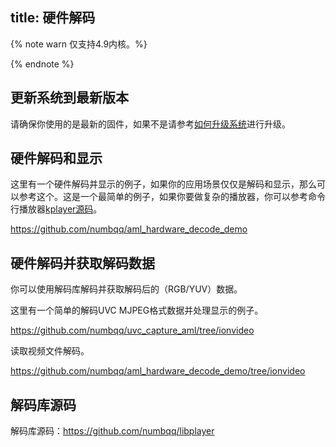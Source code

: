 title: 硬件解码
---
{% note warn 仅支持4.9内核。%}

{% endnote %}

## 更新系统到最新版本

请确保你使用的是最新的固件，如果不是请参考[如何升级系统](/linux/zh-cn/vim1/HowToUpgradeTheSystem.html)进行升级。

## 硬件解码和显示

这里有一个硬件解码并显示的例子，如果你的应用场景仅仅是解码和显示，那么可以参考这个。这是一个最简单的例子，如果你要做复杂的播放器，你可以参考命令行播放器[kplayer源码](https://github.com/numbqq/libplayer)。

https://github.com/numbqq/aml_hardware_decode_demo

## 硬件解码并获取解码数据

你可以使用解码库解码并获取解码后的（RGB/YUV）数据。

这里有一个简单的解码UVC MJPEG格式数据并处理显示的例子。

https://github.com/numbqq/uvc_capture_aml/tree/ionvideo

读取视频文件解码。

https://github.com/numbqq/aml_hardware_decode_demo/tree/ionvideo

## 解码库源码

解码库源码：https://github.com/numbqq/libplayer
